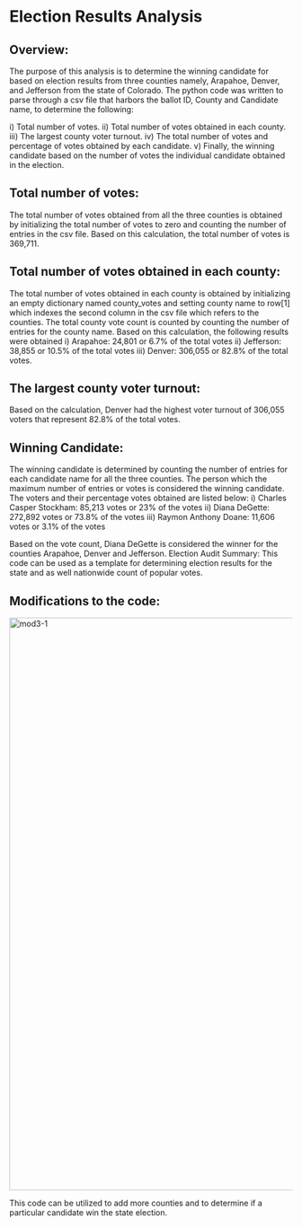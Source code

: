 # Election Results Analysis
## Overview:
The purpose of this analysis is to determine the winning candidate for based on election results from three counties namely, Arapahoe, Denver, and Jefferson from the state of Colorado. The python code was written to parse through a csv file that harbors the ballot ID, County and Candidate name, to determine the following:

i)	Total number of votes.
ii)	Total number of votes obtained in each county.
iii)	The largest county voter turnout.
iv)	The total number of votes and percentage of votes obtained by each candidate.
v)	Finally, the winning candidate based on the number of votes the individual candidate obtained in the election.

## Total number of votes:
The total number of votes obtained from all the three counties is obtained by initializing the total number of votes to zero and counting the number of entries in the csv file. Based on this calculation, the total number of votes is 369,711.

## Total number of votes obtained in each county:
The total number of votes obtained in each county is obtained by initializing an empty dictionary named county_votes and setting county name to row[1] which indexes the second column in the csv file which refers to the counties. The total county vote count is counted by counting the number of entries for the county name. Based on this calculation, the following results were obtained
i)	Arapahoe: 24,801 or 6.7% of the total votes
ii)	Jefferson: 38,855 or 10.5% of the total votes
iii)	Denver: 306,055 or 82.8% of the total votes.

## The largest county voter turnout:

Based on the calculation, Denver had the highest voter turnout of 306,055 voters that represent 82.8% of the total votes.

## Winning Candidate:
The winning candidate is determined by counting the number of entries for each candidate name for all the three counties. The person which the maximum number of entries or votes is considered the winning candidate. The voters and their percentage votes obtained are listed below:
i)	Charles Casper Stockham: 85,213 votes or 23% of the votes
ii)	Diana DeGette: 272,892 votes or 73.8% of the votes
iii)	Raymon Anthony Doane: 11,606 votes or 3.1% of the votes

Based on the vote count, Diana DeGette is considered the winner for the counties Arapahoe, Denver and Jefferson.
Election Audit Summary:
This code can be used as a template for determining election results for the state and as well nationwide count of popular votes. 

## Modifications to the code:

<img width="1020" alt="mod3-1" src="https://user-images.githubusercontent.com/116985403/227289324-e89b600e-32c6-4991-93e3-b3625e141123.png">



This code can be utilized to add more counties and to determine if a particular candidate win the state election. 


